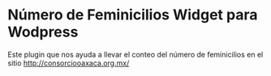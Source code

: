 Número de Feminicilios Widget para Wodpress
================================

Este plugin que nos ayuda a llevar el conteo del número de feminicilios en el sitio http://consorciooaxaca.org.mx/